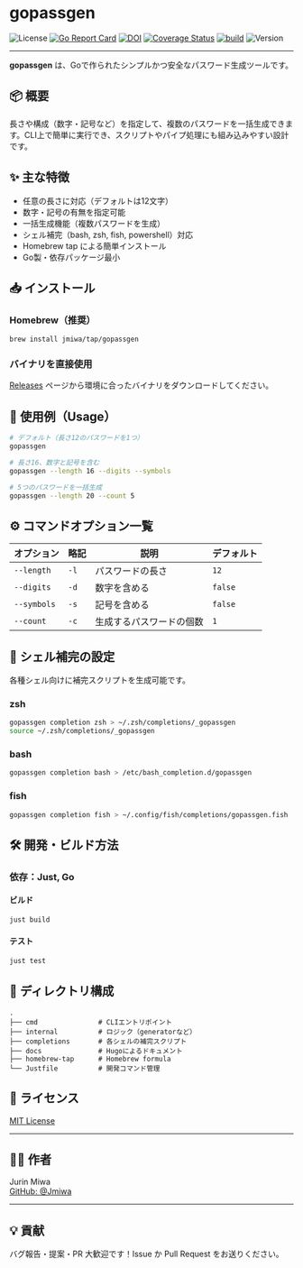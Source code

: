 # gopassgen

![License](https://img.shields.io/badge/license-MIT-blue.svg)
[![Go Report Card](https://goreportcard.com/badge/github.com/Jmiwa/gopassgen)](https://goreportcard.com/report/github.com/Jmiwa/gopassgen)
[![DOI](https://zenodo.org/badge/DOI/10.5281/zenodo.15324155.svg)](https://doi.org/10.5281/zenodo.15324155)
[![Coverage Status](https://coveralls.io/repos/github/Jmiwa/gopassgen/badge.svg?branch=main)](https://coveralls.io/github/Jmiwa/gopassgen?branch=main)
[![build](https://github.com/Jmiwa/gopassgen/actions/workflows/build.yaml/badge.svg)](https://github.com/Jmiwa/gopassgen/actions/workflows/build.yaml)
![Version](https://img.shields.io/badge/version-1.0.2-blue)




---

**gopassgen** は、Goで作られたシンプルかつ安全なパスワード生成ツールです。

## 📦 概要

長さや構成（数字・記号など）を指定して、複数のパスワードを一括生成できます。CLI上で簡単に実行でき、スクリプトやパイプ処理にも組み込みやすい設計です。

## ✨ 主な特徴

- 任意の長さに対応（デフォルトは12文字）
- 数字・記号の有無を指定可能
- 一括生成機能（複数パスワードを生成）
- シェル補完（bash, zsh, fish, powershell）対応
- Homebrew tap による簡単インストール
- Go製・依存パッケージ最小

## 📥 インストール

### Homebrew（推奨）

```bash
brew install jmiwa/tap/gopassgen
```

### バイナリを直接使用

[Releases](https://github.com/Jmiwa/gopassgen/releases) ページから環境に合ったバイナリをダウンロードしてください。

## 🧪 使用例（Usage）

```bash
# デフォルト（長さ12のパスワードを1つ）
gopassgen

# 長さ16、数字と記号を含む
gopassgen --length 16 --digits --symbols

# 5つのパスワードを一括生成
gopassgen --length 20 --count 5
```

## ⚙️ コマンドオプション一覧

| オプション        | 略記 | 説明                       | デフォルト |
|------------------|------|----------------------------|------------|
| `--length`       | `-l` | パスワードの長さ           | `12`       |
| `--digits`       | `-d` | 数字を含める               | `false`    |
| `--symbols`      | `-s` | 記号を含める               | `false`    |
| `--count`        | `-c` | 生成するパスワードの個数   | `1`        |

## 🧩 シェル補完の設定

各種シェル向けに補完スクリプトを生成可能です。

### zsh

```bash
gopassgen completion zsh > ~/.zsh/completions/_gopassgen
source ~/.zsh/completions/_gopassgen
```

### bash

```bash
gopassgen completion bash > /etc/bash_completion.d/gopassgen
```

### fish

```bash
gopassgen completion fish > ~/.config/fish/completions/gopassgen.fish
```

## 🛠 開発・ビルド方法

### 依存：Just, Go

#### ビルド

```bash
just build
```

#### テスト

```bash
just test
```

## 📁 ディレクトリ構成

```
.
├── cmd               # CLIエントリポイント
├── internal          # ロジック（generatorなど）
├── completions       # 各シェルの補完スクリプト
├── docs              # Hugoによるドキュメント
├── homebrew-tap      # Homebrew formula
└── Justfile          # 開発コマンド管理
```

## 📜 ライセンス

[MIT License](./LICENSE)

---

## 🙋‍♂️ 作者

Jurin Miwa  
[GitHub: @Jmiwa](https://github.com/Jmiwa)

---

## 💡 貢献

バグ報告・提案・PR 大歓迎です！Issue か Pull Request をお送りください。
